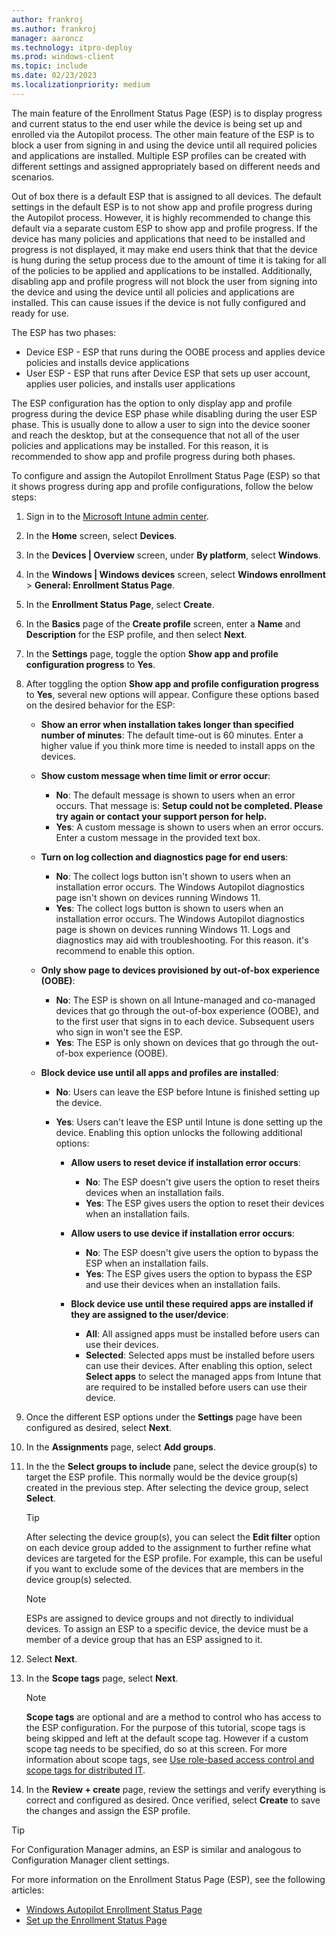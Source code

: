 ```yaml
---
author: frankroj
ms.author: frankroj
manager: aaroncz
ms.technology: itpro-deploy
ms.prod: windows-client
ms.topic: include
ms.date: 02/23/2023
ms.localizationpriority: medium
---
```


The main feature of the Enrollment Status Page (ESP) is to display progress and current status to the end user while the device is being set up and enrolled via the Autopilot process. The other main feature of the ESP is to block a user from signing in and using the device until all required policies and applications are installed. Multiple ESP profiles can be created with different settings and assigned appropriately based on different needs and scenarios.

Out of box there is a default ESP that is assigned to all devices. The default settings in the default ESP is to not show app and profile progress during the Autopilot process. However, it is highly recommended to change this default via a separate custom ESP to show app and profile progress. If the device has many policies and applications that need to be installed and progress is not displayed, it may make end users think that that the device is hung during the setup process due to the amount of time it is taking for all of the policies to be applied and applications to be installed. Additionally, disabling app and profile progress will not block the user from signing into the device and using the device until all policies and applications are installed. This can cause issues if the device is not fully configured and ready for use.

The ESP has two phases:

- Device ESP - ESP that runs during the OOBE process and applies device policies and installs device applications
- User ESP - ESP that runs after Device ESP that sets up user account, applies user policies, and installs user applications

The ESP configuration has the option to only display app and profile progress during the device ESP phase while disabling during the user ESP phase. This is usually done to allow a user to sign into the device sooner and reach the desktop, but at the consequence that not all of the user policies and applications may be installed. For this reason, it is recommended to show app and profile progress during both phases.

To configure and assign the Autopilot Enrollment Status Page (ESP) so that it shows progress during app and profile configurations, follow the below steps:

1. Sign in to the [Microsoft Intune admin center](https://go.microsoft.com/fwlink/?linkid=2109431).

2. In the **Home** screen, select **Devices**.

3. In the **Devices | Overview** screen, under **By platform**, select **Windows**.

4. In the **Windows | Windows devices** screen, select **Windows enrollment** > **General: Enrollment Status Page**.

5. In the **Enrollment Status Page**, select **Create**.

6. In the **Basics** page of the **Create profile** screen, enter a **Name** and **Description** for the ESP profile, and then select **Next**.

7. In the **Settings** page, toggle the option **Show app and profile configuration progress** to **Yes**.

8. After toggling the option **Show app and profile configuration progress** to **Yes**, several new options will appear. Configure these options based on the desired behavior for the ESP:

   - **Show an error when installation takes longer than specified number of minutes**: The default time-out is 60 minutes. Enter a higher value if you think more time is needed to install apps on the devices.

   - **Show custom message when time limit or error occur**:
     - **No**: The default message is shown to users when an error occurs. That message is: **Setup could not be completed. Please try again or contact your support person for help.**
     - **Yes**: A custom message is shown to users when an error occurs. Enter a custom message in the provided text box.  

   - **Turn on log collection and diagnostics page for end users**:  
     - **No**: The collect logs button isn't shown to users when an installation error occurs. The Windows Autopilot diagnostics page isn't shown on devices running Windows 11.  
     - **Yes**: The collect logs button is shown to users when an installation error occurs. The Windows Autopilot diagnostics page is shown on devices running Windows 11. Logs and diagnostics may aid with troubleshooting. For this reason. it's recommend to enable this option.

   - **Only show page to devices provisioned by out-of-box experience (OOBE)**:
     - **No**: The ESP is shown on all Intune-managed and co-managed devices that go through the out-of-box experience (OOBE), and to the first user that signs in to each device. Subsequent users who sign in won't see the ESP.
     - **Yes**: The ESP is only shown on devices that go through the out-of-box experience (OOBE).

   - **Block device use until all apps and profiles are installed**:
     - **No**: Users can leave the ESP before Intune is finished setting up the device.
     - **Yes**: Users can't leave the ESP until Intune is done setting up the device. Enabling this option unlocks the following additional options:  

       - **Allow users to reset device if installation error occurs**:  
         - **No**: The ESP doesn't give users the option to reset theirs devices when an installation fails.  
         - **Yes**: The ESP gives users the option to reset their devices when an installation fails.  

       - **Allow users to use device if installation error occurs**:
         - **No**: The ESP doesn't give users the option to bypass the ESP when an installation fails.  
         - **Yes**: The ESP gives users the option to bypass the ESP and use their devices when an installation fails.

       - **Block device use until these required apps are installed if they are assigned to the user/device**:  
         - **All**: All assigned apps must be installed before users can use their devices.  
         - **Selected**: Selected apps must be installed before users can use their devices. After enabling this option, select **Select apps** to select the managed apps from Intune that are required to be installed before users can use their device.

9. Once the different ESP options under the **Settings** page have been configured as desired, select **Next**.

10. In the **Assignments** page, select **Add groups**.

11. In the the **Select groups to include** pane, select the device group(s) to target the ESP profile. This normally would be the device group(s) created in the previous step. After selecting the device group, select **Select**.

    > [!TIP]
    >
    > After selecting the device group(s), you can select the **Edit filter** option on each device group added to the assignment to further refine what devices are targeted for the ESP profile. For example, this can be useful if you want to exclude some of the devices that are members in the device group(s) selected.

    > [!NOTE]
    >
    > ESPs are assigned to device groups and not directly to individual devices. To assign an ESP to a specific device, the device must be a member of a device group that has an ESP assigned to it.

12. Select **Next**.  

13. In the **Scope tags** page, select **Next**.

    > [!NOTE]
    > **Scope tags** are optional and are a method to control who has access to the ESP configuration. For the purpose of this tutorial, scope tags is being skipped and left at the default scope tag. However if a custom scope tag needs to be specified, do so at this screen. For more information about scope tags, see [Use role-based access control and scope tags for distributed IT](/mem/intune/fundamentals/scope-tags).

14. In the **Review + create** page, review the settings and verify everything is correct and configured as desired. Once verified, select **Create** to save the changes and assign the ESP profile.

> [!TIP]
> For Configuration Manager admins, an ESP is similar and analogous to Configuration Manager client settings.

For more information on the Enrollment Status Page (ESP), see the following articles:

- [Windows Autopilot Enrollment Status Page](/mem/autopilot/enrollment-status)
- [Set up the Enrollment Status Page](/mem/intune/enrollment/windows-enrollment-status)
